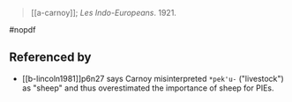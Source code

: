 > [[a-carnoy]]; *Les Indo-Europeans*. 1921.

#nopdf 

## Referenced by
- [[b-lincoln1981]]p6n27 says Carnoy misinterpreted `*pek'u-`  ("livestock") as "sheep" and thus overestimated the importance of sheep for PIEs.